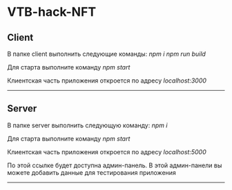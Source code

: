 # VTB-hack-NFT
 
## Client

В папке client выполнить следующие команды:
*npm i*
*npm run build*

Для старта выполните команду 
*npm start*

Клиентская часть приложения откроется по адресу 
*localhost:3000*

---

## Server

В папке server выполнить следующую команду:
*npm i*

Для старта выполните команду 
*npm start*

Клиентская часть приложения откроется по адресу 
*localhost:5000*

По этой ссылке будет доступна админ-панель.
В этой админ-панели вы можете добавить данные для тестирования приложения

---
